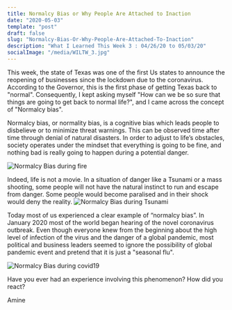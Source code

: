 ```yaml
---
title: Normalcy Bias or Why People Are Attached to Inaction
date: "2020-05-03"
template: "post"
draft: false
slug: "Normalcy-Bias-Or-Why-People-Are-Attached-To-Inaction"
description: "What I Learned This Week 3 : 04/26/20 to 05/03/20"
socialImage: "/media/WILTW_3.jpg"
---
```



This week, the state of Texas was one of the first Us states to announce the reopening of businesses since the lockdown due to the coronavirus. According to the Governor, this is the first phase of getting Texas back to "normal". Consequently, I kept asking myself "How can we be so sure that things are going to get back to normal life?",  and I came across the concept of "Normalcy bias".


Normalcy bias, or normality bias, is a cognitive bias which leads people to disbelieve or to minimize threat warnings. This can be observed time after time through denial of natural disasters. 
In order to adjust to life’s obstacles, society operates under the mindset that everything is going to be fine, and nothing bad is really going to happen during a potential danger.

![Normalcy Bias during fire](/media/WILTW_3_1.jpg)


Indeed, life is not a movie. In a situation of danger like a Tsunami or a mass shooting, some people will not have the natural instinct to run and escape from danger. Some people would become paralised and in their shock would deny the reality.
![Normalcy Bias during Tsunami](/media/WILTW_3_2.jpg)

Today most of us experienced a clear example of “normalcy bias”. In January 2020 most of the world began hearing of the novel coronavirus outbreak. Even though everyone knew from the beginning about the high level of infection of the virus and the danger of a global pandemic, most political and business leaders seemed to ignore the possibility of global pandemic event and pretend that it is just a "seasonal flu".

![Normalcy Bias during covid19](/media/WILTW_3_3.jpg)  

Have you ever had an experience involving this phenomenon? How did you react?

Amine 